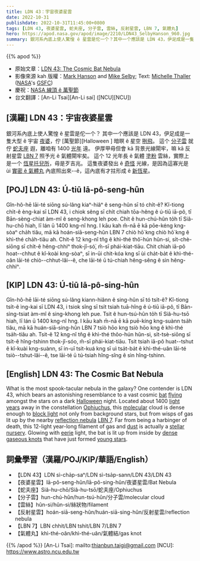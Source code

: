 ```yaml
---
title: LDN 43：宇宙夜婆星雲
date: 2022-10-31
publishdate: 2022-10-31T11:45:00+0800
tags: [LDN 43, 夜婆星雲, 蛇夫座, 分子雲, 雲絲, 反射星雲, LBN 7, 氣體丸]
hero: https://apod.nasa.gov/apod/image/2210/LDN43_SelbyHanson_960.jpg
summary: 銀河系內底上使人驚惶 ê 星雲是佗一个？其中一个應該是 LDN 43，伊足成是一隻大型 ê 宇宙夜婆。
---
```


{{% apod %}}

- 原始文章：[LDN 43: The Cosmic Bat Nebula](https://apod.nasa.gov/apod/ap221031.html)
- 影像來源 kah 版權：[Mark Hanson](https://www.hansonastronomy.com/bio) and [Mike Selby](http://throughlightandtime.com/about/); Text: [Michelle Thaller](https://solarsystem.nasa.gov/people/1040/michelle-thaller/) ([NASA](https://www.nasa.gov)'s [GSFC](https://www.nasa.gov/goddard))
- 慶祝：[NASA 線頂 ê 萬聖節](https://www.jpl.nasa.gov/edu/events/2022/9/8/celebrate-halloween-with-nasa-online/)
- 台文翻譯：[An-Li Tsai][An-Li sai] ([NCU][NCU])

## [漢羅] LDN 43：宇宙夜婆星雲
銀河系內底上使人驚惶 ê 星雲是佗一个？
其中一个應該是 LDN 43，伊足成是一隻大型 ê 宇宙 [夜婆][bat]，佇 [萬聖節][Halloween ] 暗暝 ê 星空 [咧飛][flying]。
這个 [分子雲][molecular] 就佇 [蛇夫座][Ophiuchus] 遐，離咱有 1400 [光年][light years] 遠。
伊厚甲毋但會 kā 背景光線閘牢，嘛 kā 反射星雲 [LBN 7][LBN 7] 照予光 ê 氣體閘牢矣。
這个 12 光年長 ê 氣體 [塗粉][dust] 雲絲，實際上是一个 [恆星托兒所][stellar nursery]，毋是歹吉兆。
這隻夜婆發出 ê [奇怪][eerie] 光線，是因為這寡光是 ùi [實密 ê 氣體丸][dense gaseous knots] 內底照出來--ê，這內底有才拄形成 ê [新恆星][young stars t]。

## [POJ] LDN 43: Ú-tiū Iā-pô-seng-hûn
Gîn-hô-hē lāi-té siōng sú-lâng kiaⁿ-hiâⁿ ê seng-hûn sī tó chi̍t-ê?
Kî-tiong chi̍t-ê èng-kai sī LDN 43, i chiok sêng sī chi̍t chiah tōa-hêng ê ú-tiū iā-pô, tī Bān-sèng-chiat àm-mî ê seng-khong leh poe.
Chit ê hun-chú-hûn to̍h tī Siâ-hu-chō hiah, lī lán ū 1400 kng-nî hng.
I kāu kah m̄-nā ē kā pōe-kéng kng-sòaⁿ cha̍h tiâu, mā kā hoán-siā-seng-hûn LBN 7 chiò hō͘ kng chiò hō͘ kng ê khì-thé cha̍h-tiâu ah.
Chit-ê 12 kng-nî tn̂g ê khì-thé thô͘-hún hûn-si, si̍t-chè-siōng sī chi̍t-ê                      hêng-chhiⁿ thok-jî-só͘, m̄-sī phái-kiat-tiāu.
Chit chiah iā-pô hoat--chhut ê kî-koài kng-sòaⁿ, sī in-ūi chit-kóa kng sī ùi cha̍t-ba̍t ê khì-thé-oân lāi-té chiò--chhut-lâi--ê, che lāi-té ū tú-chiah hêng-sêng ê sìn hêng-chhiⁿ.




## [KIP] LDN 43: Ú-tiū Iā-pô-sing-hûn
Gîn-hô-hē lāi-té siōng sú-lâng kiann-hiânn ê sing-hûn sī tó tsi̍t-ê?
Kî-tiong tsi̍t-ê ìng-kai sī LDN 43, i tsiok sîng sī tsi̍t tsiah tuā-hîng ê ú-tiū iā-pô, tī Bān-sìng-tsiat àm-mî ê sing-khong leh pue.
Tsit ê hun-tsú-hûn to̍h tī Siâ-hu-tsō hiah, lī lán ū 1400 kng-nî hng.
I kāu kah m̄-nā ē kā puē-kíng kng-suànn tsa̍h tiâu, mā kā huán-siā-sing-hûn LBN 7 tsiò hōo kng tsiò hōo kng ê khì-thé tsa̍h-tiâu ah.
Tsit-ê 12 kng-nî tn̂g ê khì-thé thôo-hún hûn-si, si̍t-tsè-siōng sī tsi̍t-ê                      hîng-tshinn thok-jî-sóo, m̄-sī phái-kiat-tiāu.
Tsit tsiah iā-pô huat--tshut ê kî-kuài kng-suànn, sī in-uī tsit-kuá kng sī uì tsa̍t-ba̍t ê khì-thé-uân lāi-té tsiò--tshut-lâi--ê, tse lāi-té ū tú-tsiah hîng-sîng ê sìn hîng-tshinn.

## [English] LDN 43: The Cosmic Bat Nebula

What is the most spook-tacular nebula in the galaxy?
One contender is LDN 43, which bears an astonishing resemblance to a vast cosmic [bat][bat] [flying][flying] amongst the stars on a dark [Halloween][Halloween e] night.
Located about 1400 [light years][light years] away in the constellation [Ophiuchus][Ophiuchus], this [molecular][molecular] cloud is dense enough to [block light][block light] not only from background stars, but from wisps of gas lit up by the nearby [reflection nebula][reflection nebula] [LBN 7][LBN 7].
Far from being a harbinger of death, this 12-light year-long filament of gas and [dust][dust] is actually a [stellar nursery][stellar nursery].
Glowing with [eerie][eerie] light, the bat is lit up from inside by [dense gaseous knots][dense gaseous knots] that have just formed [young stars][young stars e].

     
## 詞彙學習（漢羅/POJ/KIP/華語/English）
- 【LDN 43】LDN sì-cha̍p-saⁿ/LDN sì-tsa̍p-sann/LDN 43/LDN 43
- 【夜婆星雲】Iā-pô-seng-hûn/Iā-pô-sing-hûn/夜婆星雲/Bat Nebula
- 【蛇夫座】Siâ-hu-chō/Siâ-hu-tsō/蛇夫座/Ophiuchus
- 【分子雲】hun-chú-hûn/hun-tsú-hûn/分子雲/molecular cloud
- 【雲絲】hûn-si/hûn-si/絲狀物/filament
- 【反射星雲】hoán-siā-seng-hûn/huán-siā-sing-hûn/反射星雲/reflection nebula
- 【LBN 7】LBN chhit/LBN tshit/LBN 7/LBN 7
- 【氣體丸】khì-thé-oân/khì-thé-uân/氣體結/gas knot


{{% /apod %}}
[An-Li Tsai]: mailto:thianbun.taigi@gmail.com
[NCU]: https://www.astro.ncu.edu.tw

[copyright]: https://apod.nasa.gov/apod/fap/lib/about_apod.html#srapply
[License]: https://creativecommons.org/licenses/by/2.0/

[bat]:https://en.wikipedia.org/wiki/Bat
[flying]:https://en.wikipedia.org/wiki/Bat#/media/File:Big-eared-townsend-fledermaus.jpg
[Halloween e]:https://apod.nasa.gov/apod/ap211024.html
[Halloween t]:https://apod.tw/daily/20211024/
[light years]:https://spaceplace.nasa.gov/light-year/en/
[Ophiuchus]:https://chandra.harvard.edu/photo/constellations/ophiuchus.html
[molecular]:https://en.wikipedia.org/wiki/Molecular_cloud
[block light]:https://apod.nasa.gov/apod/ap201122.html
[reflection nebula]:https://astronomy.swin.edu.au/cosmos/r/Reflection+Nebula
[LBN 7]:http://www.jthommes.com/Astro/LBN7_LDN43.htm
[dust]:https://apod.nasa.gov/apod/ap030706.html
[stellar nursery]:https://science.nasa.gov/astrophysics/focus-areas/how-do-stars-form-and-evolve
[eerie]:https://i.pinimg.com/550x/81/21/c0/8121c0291fa14d1fe52b9eb007741cac.jpg
[dense gaseous knots]:https://apod.nasa.gov/apod/ap080413.html
[young stars e]:https://apod.nasa.gov/apod/ap220512.html
[young stars t]:https://apod.tw/daily/20220512/



